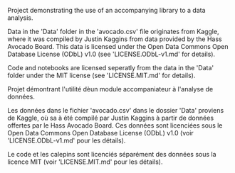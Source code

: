 Project demonstrating the use of an accompanying library to a data analysis.

Data in the 'Data' folder in the 'avocado.csv' file originates from Kaggle, where it was compiled by Justin Kaggins from data provided by the Hass Avocado Board. This data is licensed under the Open Data Commons Open Database License (ODbL) v1.0 (see 'LICENSE.ODbL-v1.md' for details).

Code and notebooks are licensed seperatly from the data in the 'Data' folder under the MIT license (see 'LICENSE.MIT.md' for details).

Projet démontrant l'utilité dèun module accompaniateur à l'analyse de données.

Les données dans le fichier 'avocado.csv' dans le dossier 'Data' proviens de Kaggle, où sa à été compilé par Justin Kaggins à partir de données offertes par le Hass Avocado Board. Ces données sont licenciées sous le Open Data Commons Open Database License (ODbL) v1.0 (voir 'LICENSE.ODbL-v1.md' pour les détails).

Le code et les calepins sont licenciés séparément des données sous la licence MIT (voir 'LICENSE.MIT.md' pour les détails).
